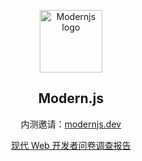 
<p align="center"><a href="https://modernjs.dev" target="_blank" rel="noopener noreferrer"><img width="100" src="https://modernjs.dev/static/media/banner-logo.f3d1ee70.png" alt="Modernjs logo"></a></p>

<h2 align="center">Modern.js</h2>

<p align="center">内测邀请：<a href="https://modernjs.dev" target="_blank" rel="noopener noreferrer">modernjs.dev</a></p>


<p align="center"><a href="https://zhuanlan.zhihu.com/p/403206195?utm_source=wechat_timeline&utm_medium=social&utm_oi=26728982380544" target="_blank" rel="noopener noreferrer">现代 Web 开发者问卷调查报告</a></p>
